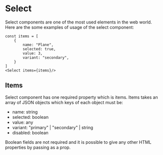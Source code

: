 # Select
Select components are one of the most used elements in the web world. Here are the some examples of usage of the select component:

```
const items = [
    {
        name: "Plane",
        selected: true,
        value: 3,
        variant: "secondary",
    }
]
<Select items={items}/>
``` 

## Items
Select component has one required property which is items. Items takes an array of JSON objects which keys of each object must be:
- name: string
- selected: boolean
- value: any
- variant: "primary" | "secondary" | string
- disabled: boolean

Boolean fields are not required and it is possible to give any other HTML properties by passing as a prop.

